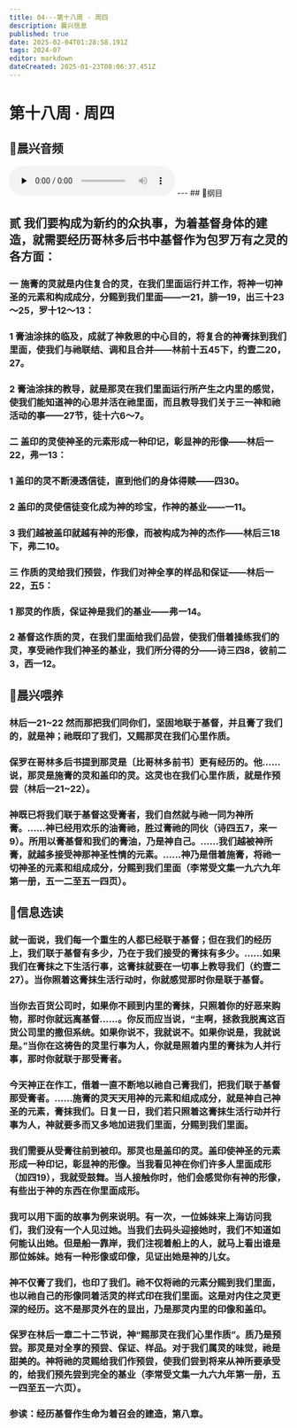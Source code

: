 ```yaml
---
title: 04---第十八周 · 周四
description: 晨兴信息
published: true
date: 2025-02-04T01:28:58.191Z
tags: 2024-07
editor: markdown
dateCreated: 2025-01-23T08:06:37.451Z
---
```


# 第十八周 · 周四
## 🎵晨兴音频
<audio id="audio" controls="" preload="none">
      <source id="mp3" src="/2024-07/week18/week18day4.mp3">
</audio>
---
## 📖纲目

## 贰	我们要构成为新约的众执事，为着基督身体的建造，就需要经历哥林多后书中基督作为包罗万有之灵的各方面：

### 一	施膏的灵就是内住复合的灵，在我们里面运行并工作，将神一切神圣的元素和构成成分，分赐到我们里面——一21，腓一19，出三十23～25，罗十12～13：

### 1	膏油涂抹的临及，成就了神救恩的中心目的，将复合的神膏抹到我们里面，使我们与祂联结、调和且合并——林前十五45下，约壹二20，27。

### 2	膏油涂抹的教导，就是那灵在我们里面运行所产生之内里的感觉，使我们能知道神的心思并活在祂里面，而且教导我们关于三一神和祂活动的事——27节，徒十六6～7。

### 二	盖印的灵使神圣的元素形成一种印记，彰显神的形像——林后一22，弗一13：

### 1	盖印的灵不断浸透信徒，直到他们的身体得赎——四30。

### 2	盖印的灵使信徒变化成为神的珍宝，作神的基业——一11。

### 3	我们越被盖印就越有神的形像，而被构成为神的杰作——林后三18下，弗二10。

### 三	作质的灵给我们预尝，作我们对神全享的样品和保证——林后一22，五5：

### 1	那灵的作质，保证神是我们的基业——弗一14。

### 2	基督这作质的灵，在我们里面给我们品尝，使我们借着操练我们的灵，享受祂作我们神圣的基业，我们所分得的分——诗三四8，彼前二3，西一12。

## 📖晨兴喂养

### **林后一21~22**    **然而那把我们同你们，坚固地联于基督，并且膏了我们的，就是神；祂既印了我们，又赐那灵在我们心里作质。**

### 保罗在哥林多后书提到那灵是〔比哥林多前书〕更有经历的。他……说，那灵是施膏的灵和盖印的灵。这灵也在我们心里作质，就是作预尝（林后一21~22）。

### 神既已将我们联于基督这受膏者，我们自然就与祂一同为神所膏。……神已经用欢乐的油膏祂，胜过膏祂的同伙（诗四五7，来一9）。所用以膏基督和我们的膏油，乃是神自己。……我们越被神所膏，就越多接受神那神圣性情的元素。……神乃是借着施膏，将祂一切神圣的元素和组成成分，分赐到我们里面（李常受文集一九六九年第一册，五一二至五一四页）。

## 📖信息选读

### 就一面说，我们每一个重生的人都已经联于基督；但在我们的经历上，我们联于基督有多少，乃在于我们接受的膏抹有多少。……如果我们在膏抹之下生活行事，这膏抹就要在一切事上教导我们（约壹二27）。当你照着这膏抹生活行动时，你就感觉那时你是联于基督。

### 当你去百货公司时，如果你不顾到内里的膏抹，只照着你的好恶来购物，那时你就远离基督……。你反而应当说，“主啊，拯救我脱离这百货公司里的撒但系统。如果你说不，我就说不。如果你说是，我就说是。”当你在这祷告的灵里行事为人，你就是照着内里的膏抹为人并行事，那时你就联于那受膏者。

### 今天神正在作工，借着一直不断地以祂自己膏我们，把我们联于基督那受膏者。……施膏的灵天天用神的元素和组成成分，就是神自己神圣的元素，膏抹我们。日复一日，我们若只照着这膏抹生活行动并行事为人，神就要多而又多地加进我们里面，分赐到我们里面。

### 我们需要从受膏往前到被印。那灵也是盖印的灵。盖印使神圣的元素形成一种印记，彰显神的形像。当我看见神在你们许多人里面成形（加四19），我就受鼓舞。当人接触你时，他们会感觉你有神的形像，有些出于神的东西在你里面成形。

### 我可以用下面的故事为例来说明。有一次，一位姊妹来上海访问我们，我们没有一个人见过她。当我们去码头迎接她时，我们不知道如何能认出她。但是船一靠岸，我们注视着船上的人，就马上看出谁是那位姊妹。她有一种形像或印像，见证出她是神的儿女。

### 神不仅膏了我们，也印了我们。祂不仅将祂的元素分赐到我们里面，也以祂自己的形像同着活灵的样式印在我们里面。这是对内住之灵更深的经历。这不是那灵外在的显出，乃是那灵内里的印像和盖印。

### 保罗在林后一章二十二节说，神“赐那灵在我们心里作质”。质乃是预尝。那灵是对全享的预尝、保证、样品。对于我们属灵的味觉，祂是甜美的。神将祂的灵赐给我们作预尝，使我们尝到将来从神所要承受的，给我们预先尝到完全的基业（李常受文集一九六九年第一册，五一四至五一六页）。

### 参读：经历基督作生命为着召会的建造，第八章。
<!-- Google tag (gtag.js) -->
<script async src="https://www.googletagmanager.com/gtag/js?id=G-1P8709Z16T"></script>
<script>
  window.dataLayer = window.dataLayer || [];
  function gtag(){dataLayer.push(arguments);}
  gtag('js', new Date());

  gtag('config', 'G-1P8709Z16T');
</script>